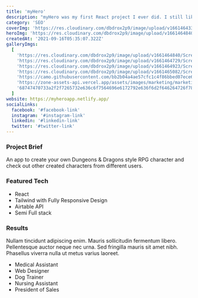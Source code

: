 ```yaml
---
title: 'myHero'
description: "myHero was my first React project I ever did. I still like the concept but it's hard to look at now, lol, it was fun though. One day I'll make a 2.0"
category: 'SEO'
coverImg: 'https://res.cloudinary.com/dbdrox2p9/image/upload/v1661464333/Screen_Shot_2022-08-25_at_4.52.08_PM_p6d3cl.png'
heroImg: 'https://res.cloudinary.com/dbdrox2p9/image/upload/v1661464840/Screen_Shot_2022-08-25_at_5.00.24_PM_g42lp0.png'
createdAt: '2021-09-16T05:35:07.322Z'
galleryImgs:
  [
    'https://res.cloudinary.com/dbdrox2p9/image/upload/v1661464840/Screen_Shot_2022-08-25_at_5.00.24_PM_g42lp0.png',
    'https://res.cloudinary.com/dbdrox2p9/image/upload/v1661464729/Screen_Shot_2022-08-25_at_4.58.38_PM_jihjqo.png',
    'https://res.cloudinary.com/dbdrox2p9/image/upload/v1661464923/Screen_Shot_2022-08-25_at_5.01.42_PM_rmibys.png',
    'https://res.cloudinary.com/dbdrox2p9/image/upload/v1661465082/Screen_Shot_2022-08-25_at_5.01.55_PM_fvjups.png',
    'https://camo.githubusercontent.com/bb2b04a4ae57cfc1c4f86bbed07ece687fae997bc6237807729995d1803f5e7f/68747470733a2f2f7265732e636c6f7564696e6172792e636f6d2f646264726f783270392f696d6167652f75706c6f61642f76313633313833393730312f70325f776972655f6672616d655f736a636e70772e706e67',
    'https://zone-assets-api.vercel.app/assets/images/marketing/marketing_6.jpg',
    '68747470733a2f2f7265732e636c6f7564696e6172792e636f6d2f646264726f783270392f696d6167652f75706c6f61642f76313633313833313432382f53637265656e5f53686f745f323032312d30392d31365f61745f352e32372e34345f504d5f657a676a70372e706e67',
  ]
website: https://myheroapp.netlify.app/
socialLinks:
  facebook: '#facebook-link'
  instagram: '#instagram-link'
  linkedin: '#linkedin-link'
  twitter: '#twitter-link'
---
```


### Project Brief

An app to create your own Dungeons & Dragons style RPG character and check out other created characters from different users.

### Featured Tech

- React
- Tailwind with Fully Responsive Design
- Airtable API
- Semi Full stack

### Results

Nullam tincidunt adipiscing enim. Mauris sollicitudin fermentum libero. Pellentesque auctor neque nec urna. Sed fringilla mauris sit amet nibh. Phasellus viverra nulla ut metus varius laoreet.

- Medical Assistant
- Web Designer
- Dog Trainer
- Nursing Assistant
- President of Sales
